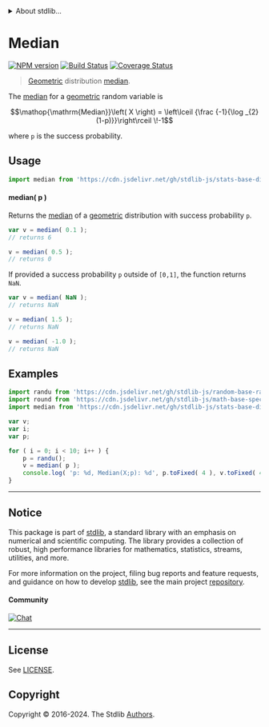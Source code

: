<!--

@license Apache-2.0

Copyright (c) 2018 The Stdlib Authors.

Licensed under the Apache License, Version 2.0 (the "License");
you may not use this file except in compliance with the License.
You may obtain a copy of the License at

   http://www.apache.org/licenses/LICENSE-2.0

Unless required by applicable law or agreed to in writing, software
distributed under the License is distributed on an "AS IS" BASIS,
WITHOUT WARRANTIES OR CONDITIONS OF ANY KIND, either express or implied.
See the License for the specific language governing permissions and
limitations under the License.

-->


<details>
  <summary>
    About stdlib...
  </summary>
  <p>We believe in a future in which the web is a preferred environment for numerical computation. To help realize this future, we've built stdlib. stdlib is a standard library, with an emphasis on numerical and scientific computation, written in JavaScript (and C) for execution in browsers and in Node.js.</p>
  <p>The library is fully decomposable, being architected in such a way that you can swap out and mix and match APIs and functionality to cater to your exact preferences and use cases.</p>
  <p>When you use stdlib, you can be absolutely certain that you are using the most thorough, rigorous, well-written, studied, documented, tested, measured, and high-quality code out there.</p>
  <p>To join us in bringing numerical computing to the web, get started by checking us out on <a href="https://github.com/stdlib-js/stdlib">GitHub</a>, and please consider <a href="https://opencollective.com/stdlib">financially supporting stdlib</a>. We greatly appreciate your continued support!</p>
</details>

# Median

[![NPM version][npm-image]][npm-url] [![Build Status][test-image]][test-url] [![Coverage Status][coverage-image]][coverage-url] <!-- [![dependencies][dependencies-image]][dependencies-url] -->

> [Geometric][geometric-distribution] distribution [median][median].

<!-- Section to include introductory text. Make sure to keep an empty line after the intro `section` element and another before the `/section` close. -->

<section class="intro">

The [median][median] for a [geometric][geometric-distribution] random variable is

<!-- <equation class="equation" label="eq:geometric_median" align="center" raw="\operatorname{Median}\left( X \right) = \left\lceil {\frac {-1}{\log _{2}(1-p)}}\right\rceil \!-1" alt="Median for a geometric distribution."> -->

```math
\mathop{\mathrm{Median}}\left( X \right) = \left\lceil {\frac {-1}{\log _{2}(1-p)}}\right\rceil \!-1
```

<!-- <div class="equation" align="center" data-raw-text="\operatorname{Median}\left( X \right) = \left\lceil {\frac {-1}{\log _{2}(1-p)}}\right\rceil \!-1" data-equation="eq:geometric_median">
    <img src="https://cdn.jsdelivr.net/gh/stdlib-js/stdlib@51534079fef45e990850102147e8945fb023d1d0/lib/node_modules/@stdlib/stats/base/dists/geometric/median/docs/img/equation_geometric_median.svg" alt="Median for a geometric distribution.">
    <br>
</div> -->

<!-- </equation> -->

where `p` is the success probability.

</section>

<!-- /.intro -->

<!-- Package usage documentation. -->



<section class="usage">

## Usage

```javascript
import median from 'https://cdn.jsdelivr.net/gh/stdlib-js/stats-base-dists-geometric-median@v0.2.0-deno/mod.js';
```

#### median( p )

Returns the [median][median] of a [geometric][geometric-distribution] distribution with success probability `p`.

```javascript
var v = median( 0.1 );
// returns 6

v = median( 0.5 );
// returns 0
```

If provided a success probability `p` outside of `[0,1]`, the function returns `NaN`.

```javascript
var v = median( NaN );
// returns NaN

v = median( 1.5 );
// returns NaN

v = median( -1.0 );
// returns NaN
```

</section>

<!-- /.usage -->

<!-- Package usage notes. Make sure to keep an empty line after the `section` element and another before the `/section` close. -->

<section class="notes">

</section>

<!-- /.notes -->

<!-- Package usage examples. -->

<section class="examples">

## Examples

<!-- eslint no-undef: "error" -->

```javascript
import randu from 'https://cdn.jsdelivr.net/gh/stdlib-js/random-base-randu@deno/mod.js';
import round from 'https://cdn.jsdelivr.net/gh/stdlib-js/math-base-special-round@deno/mod.js';
import median from 'https://cdn.jsdelivr.net/gh/stdlib-js/stats-base-dists-geometric-median@v0.2.0-deno/mod.js';

var v;
var i;
var p;

for ( i = 0; i < 10; i++ ) {
    p = randu();
    v = median( p );
    console.log( 'p: %d, Median(X;p): %d', p.toFixed( 4 ), v.toFixed( 4 ) );
}
```

</section>

<!-- /.examples -->

<!-- Section to include cited references. If references are included, add a horizontal rule *before* the section. Make sure to keep an empty line after the `section` element and another before the `/section` close. -->

<section class="references">

</section>

<!-- /.references -->

<!-- Section for related `stdlib` packages. Do not manually edit this section, as it is automatically populated. -->

<section class="related">

</section>

<!-- /.related -->

<!-- Section for all links. Make sure to keep an empty line after the `section` element and another before the `/section` close. -->


<section class="main-repo" >

* * *

## Notice

This package is part of [stdlib][stdlib], a standard library with an emphasis on numerical and scientific computing. The library provides a collection of robust, high performance libraries for mathematics, statistics, streams, utilities, and more.

For more information on the project, filing bug reports and feature requests, and guidance on how to develop [stdlib][stdlib], see the main project [repository][stdlib].

#### Community

[![Chat][chat-image]][chat-url]

---

## License

See [LICENSE][stdlib-license].


## Copyright

Copyright &copy; 2016-2024. The Stdlib [Authors][stdlib-authors].

</section>

<!-- /.stdlib -->

<!-- Section for all links. Make sure to keep an empty line after the `section` element and another before the `/section` close. -->

<section class="links">

[npm-image]: http://img.shields.io/npm/v/@stdlib/stats-base-dists-geometric-median.svg
[npm-url]: https://npmjs.org/package/@stdlib/stats-base-dists-geometric-median

[test-image]: https://github.com/stdlib-js/stats-base-dists-geometric-median/actions/workflows/test.yml/badge.svg?branch=v0.2.0
[test-url]: https://github.com/stdlib-js/stats-base-dists-geometric-median/actions/workflows/test.yml?query=branch:v0.2.0

[coverage-image]: https://img.shields.io/codecov/c/github/stdlib-js/stats-base-dists-geometric-median/main.svg
[coverage-url]: https://codecov.io/github/stdlib-js/stats-base-dists-geometric-median?branch=main

<!--

[dependencies-image]: https://img.shields.io/david/stdlib-js/stats-base-dists-geometric-median.svg
[dependencies-url]: https://david-dm.org/stdlib-js/stats-base-dists-geometric-median/main

-->

[chat-image]: https://img.shields.io/gitter/room/stdlib-js/stdlib.svg
[chat-url]: https://app.gitter.im/#/room/#stdlib-js_stdlib:gitter.im

[stdlib]: https://github.com/stdlib-js/stdlib

[stdlib-authors]: https://github.com/stdlib-js/stdlib/graphs/contributors

[umd]: https://github.com/umdjs/umd
[es-module]: https://developer.mozilla.org/en-US/docs/Web/JavaScript/Guide/Modules

[deno-url]: https://github.com/stdlib-js/stats-base-dists-geometric-median/tree/deno
[deno-readme]: https://github.com/stdlib-js/stats-base-dists-geometric-median/blob/deno/README.md
[umd-url]: https://github.com/stdlib-js/stats-base-dists-geometric-median/tree/umd
[umd-readme]: https://github.com/stdlib-js/stats-base-dists-geometric-median/blob/umd/README.md
[esm-url]: https://github.com/stdlib-js/stats-base-dists-geometric-median/tree/esm
[esm-readme]: https://github.com/stdlib-js/stats-base-dists-geometric-median/blob/esm/README.md
[branches-url]: https://github.com/stdlib-js/stats-base-dists-geometric-median/blob/main/branches.md

[stdlib-license]: https://raw.githubusercontent.com/stdlib-js/stats-base-dists-geometric-median/main/LICENSE

[geometric-distribution]: https://en.wikipedia.org/wiki/Geometric_distribution

[median]: https://en.wikipedia.org/wiki/Median

</section>

<!-- /.links -->
